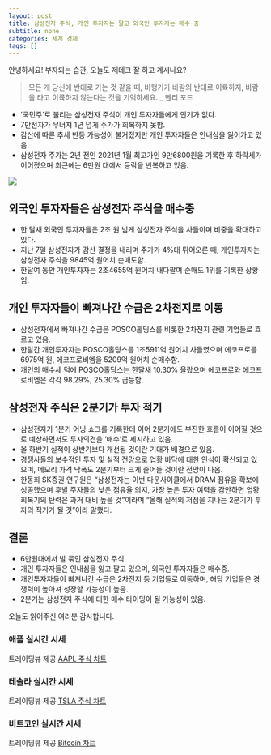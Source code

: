 ```yaml
---
layout: post
title: 삼성전자 주식, 개인 투자자는 팔고 외국인 투자자는 매수 중
subtitle: none
categories: 세계 경제
tags: []
---
```


안녕하세요! 부자되는 습관, 오늘도 제테크 잘 하고 계시나요?

> 모든 게 당신에 반대로 가는 것 같을 때, 비행기가 바람의 반대로 이륙하지, 바람을 타고 이륙하지 않는다는 것을 기억하세요. _ 헨리 포드




- '국민주'로 불리는 삼성전자 주식이 개인 투자자들에게 인기가 없다.
- 7만전자가 무너져 1년 넘게 주가가 회복하지 못함.
- 감산에 따른 추세 반등 가능성이 불거졌지만 개인 투자자들은 인내심을 잃어가고 있음.
- 삼성전자 주가는 2년 전인 2021년 1월 최고가인 9만6800원을 기록한 후 하락세가 이어졌으며 최근에는 6만원 대에서 등락을 반복하고 있음.



![](https://source.unsplash.com/800x450/?luxury)

##  외국인 투자자들은 삼성전자 주식을 매수중

- 한 달새 외국인 투자자들은 2조 원 넘게 삼성전자 주식을 사들이며 비중을 확대하고 있다.
- 지난 7일 삼성전자가 감산 결정을 내리며 주가가 4%대 튀어오른 때, 개인투자자는 삼성전자 주식을 9845억 원어치 순매도함.
- 한달여 동안 개인투자자는 2조4655억 원어치 내다팔며 순매도 1위를 기록한 상황임.

## 개인 투자자들이 빠져나간 수급은 2차전지로 이동

- 삼성전자에서 빠져나간 수급은 POSCO홀딩스를 비롯한 2차전지 관련 기업들로 흐르고 있음.
- 한달간 개인투자자는 POSCO홀딩스를 1조5911억 원어치 사들였으며 에코프로를 6975억 원, 에코프로비엠을 5209억 원어치 순매수함.
- 개인의 매수세 덕에 POSCO홀딩스는 한달새 10.30% 올랐으며 에코프로와 에코프로비엠은 각각 98.29%, 25.30% 급등함.

## 삼성전자 주식은 2분기가 투자 적기

- 삼성전자가 1분기 어닝 쇼크를 기록한데 이어 2분기에도 부진한 흐름이 이어질 것으로 예상하면서도 투자의견을 ‘매수’로 제시하고 있음.
- 올 하반기 실적이 상반기보다 개선될 것이란 기대가 배경으로 있음.
- 경쟁사들의 보수적인 투자 및 실적 전망으로 업황 바닥에 대한 인식이 확산되고 있으며, 메모리 가격 낙폭도 2분기부터 크게 줄어들 것이란 전망이 나옴.
- 한동희 SK증권 연구원은 “삼성전자는 이번 다운사이클에서 DRAM 점유율 확보에 성공했으며 후발 주자들의 낮은 점유율 의지, 가장 높은 투자 여력을 감안하면 업황 회복기의 탄력은 과거 대비 높을 것”이라며 “올해 실적의 저점을 지나는 2분기가 투자의 적기가 될 것”이라 말했다.

## 결론

- 6만원대에서 발 묶인 삼성전자 주식.
- 개인 투자자들은 인내심을 잃고 팔고 있으며, 외국인 투자자들은 매수중.
- 개인투자자들이 빠져나간 수급은 2차전지 등 기업들로 이동하며, 해당 기업들은 경쟁력이 높아져 성장할 가능성이 높음.
- 2분기는 삼성전자 주식에 대한 매수 타이밍이 될 가능성이 있음.

오늘도 읽어주신 여러분 감사합니다.

### 애플 실시간 시세


<!-- TradingView Widget BEGIN -->
<div class="tradingview-widget-container">
  <div id="tradingview_6a264"></div>
  <div class="tradingview-widget-copyright">트레이딩뷰 제공 <a href="https://kr.tradingview.com/symbols/NASDAQ-AAPL/" rel="noopener" target="_blank"><span class="blue-text">AAPL 주식 차트</span></a></div>
  <script type="text/javascript" src="https://s3.tradingview.com/tv.js"></script>
  <script type="text/javascript">
  new TradingView.widget(
  {
  "autosize": true,
  "symbol": "NASDAQ:AAPL",
  "interval": "D",
  "timezone": "Asia/Seoul",
  "theme": "light",
  "style": "1",
  "locale": "kr",
  "toolbar_bg": "#f1f3f6",
  "enable_publishing": false,
  "hide_top_toolbar": true,
  "hide_legend": true,
  "save_image": false,
  "container_id": "tradingview_6a264"
}
  );
  </script>
</div>
<!-- TradingView Widget END -->


### 테슬라 실시간 시세


<!-- TradingView Widget BEGIN -->
<div class="tradingview-widget-container">
  <div id="tradingview_39d77"></div>
  <div class="tradingview-widget-copyright">트레이딩뷰 제공 <a href="https://kr.tradingview.com/symbols/NASDAQ-TSLA/" rel="noopener" target="_blank"><span class="blue-text">TSLA 주식 차트</span></a></div>
  <script type="text/javascript" src="https://s3.tradingview.com/tv.js"></script>
  <script type="text/javascript">
  new TradingView.widget(
  {
  "autosize": true,
  "symbol": "NASDAQ:TSLA",
  "interval": "D",
  "timezone": "Asia/Seoul",
  "theme": "light",
  "style": "1",
  "locale": "kr",
  "toolbar_bg": "#f1f3f6",
  "enable_publishing": false,
  "hide_top_toolbar": true,
  "hide_legend": true,
  "save_image": false,
  "container_id": "tradingview_39d77"
}
  );
  </script>
</div>
<!-- TradingView Widget END -->


### 비트코인 실시간 시세


<!-- TradingView Widget BEGIN -->
<div class="tradingview-widget-container">
  <div id="tradingview_3f91e"></div>
  <div class="tradingview-widget-copyright">트레이딩뷰 제공 <a href="https://kr.tradingview.com/symbols/BTCUSD/?exchange=BITSTAMP" rel="noopener" target="_blank"><span class="blue-text">Bitcoin 차트</span></a></div>
  <script type="text/javascript" src="https://s3.tradingview.com/tv.js"></script>
  <script type="text/javascript">
  new TradingView.widget(
  {
  "autosize": true,
  "symbol": "BITSTAMP:BTCUSD",
  "interval": "D",
  "timezone": "Asia/Seoul",
  "theme": "light",
  "style": "1",
  "locale": "kr",
  "toolbar_bg": "#f1f3f6",
  "enable_publishing": false,
  "hide_top_toolbar": true,
  "hide_legend": true,
  "save_image": false,
  "container_id": "tradingview_3f91e"
}
  );
  </script>
</div>
<!-- TradingView Widget END -->

